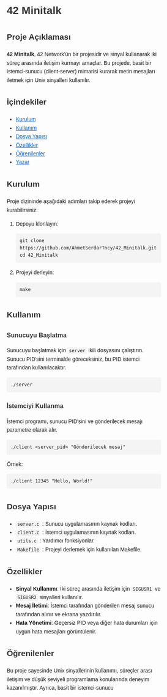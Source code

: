 <!DOCTYPE html>
<html lang="en">
<head>
    <meta charset="UTF-8">
    <meta name="viewport" content="width=device-width, initial-scale=1.0">
    <title>42 Minitalk</title>
    <style>
        body {
            font-family: Arial, sans-serif;
            line-height: 1.6;
        }
        h1, h2, h3, h4 {
            color: #333;
        }
        code {
            background-color: #f4f4f4;
            padding: 2px 4px;
            border-radius: 4px;
        }
        pre {
            background-color: #f4f4f4;
            padding: 10px;
            border-radius: 4px;
        }
        .container {
            width: 80%;
            margin: 0 auto;
        }
        a {
            color: #0066cc;
        }
    </style>
</head>
<body>
    <div class="container">
        <h1>42 Minitalk</h1>
        <h2>Proje Açıklaması</h2>
        <p><strong>42 Minitalk</strong>, 42 Network'ün bir projesidir ve sinyal kullanarak iki süreç arasında iletişim kurmayı amaçlar. Bu projede, basit bir istemci-sunucu (client-server) mimarisi kurarak metin mesajları iletmek için Unix sinyalleri kullanılır.</p>
        <h2>İçindekiler</h2>
        <ul>
            <li><a href="#kurulum">Kurulum</a></li>
            <li><a href="#kullanım">Kullanım</a></li>
            <li><a href="#dosya-yapısı">Dosya Yapısı</a></li>
            <li><a href="#özellikler">Özellikler</a></li>
            <li><a href="#öğrenilenler">Öğrenilenler</a></li>
            <li><a href="#yazar">Yazar</a></li>
        </ul>
        <h2 id="kurulum">Kurulum</h2>
        <p>Proje dizininde aşağıdaki adımları takip ederek projeyi kurabilirsiniz:</p>
        <ol>
            <li>Depoyu klonlayın:
                <pre><code>git clone https://github.com/AhmetSerdarTncy/42_Minitalk.git
cd 42_Minitalk</code></pre>
            </li>
            <li>Projeyi derleyin:
                <pre><code>make</code></pre>
            </li>
        </ol>
        <h2 id="kullanım">Kullanım</h2>
        <h3>Sunucuyu Başlatma</h3>
        <p>Sunucuyu başlatmak için <code>server</code> ikili dosyasını çalıştırın. Sunucu PID'sini terminalde göreceksiniz, bu PID istemci tarafından kullanılacaktır.</p>
        <pre><code>./server</code></pre>
        <h3>İstemciyi Kullanma</h3>
        <p>İstemci programı, sunucu PID'sini ve gönderilecek mesajı parametre olarak alır.</p>
        <pre><code>./client &lt;server_pid&gt; "Gönderilecek mesaj"</code></pre>
        <p>Örnek:</p>
        <pre><code>./client 12345 "Hello, World!"</code></pre>
        <h2 id="dosya-yapısı">Dosya Yapısı</h2>
        <ul>
            <li><code>server.c</code> : Sunucu uygulamasının kaynak kodları.</li>
            <li><code>client.c</code> : İstemci uygulamasının kaynak kodları.</li>
            <li><code>utils.c</code> : Yardımcı fonksiyonlar.</li>
            <li><code>Makefile</code> : Projeyi derlemek için kullanılan Makefile.</li>
        </ul>
        <h2 id="özellikler">Özellikler</h2>
        <ul>
            <li><strong>Sinyal Kullanımı</strong>: İki süreç arasında iletişim için <code>SIGUSR1</code> ve <code>SIGUSR2</code> sinyalleri kullanılır.</li>
            <li><strong>Mesaj İletimi</strong>: İstemci tarafından gönderilen mesaj sunucu tarafından alınır ve ekrana yazdırılır.</li>
            <li><strong>Hata Yönetimi</strong>: Geçersiz PID veya diğer hata durumları için uygun hata mesajları görüntülenir.</li>
        </ul>
        <h2 id="öğrenilenler">Öğrenilenler</h2>
        <p>Bu proje sayesinde Unix sinyallerinin kullanımı, süreçler arası iletişim ve düşük seviyeli programlama konularında deneyim kazanılmıştır. Ayrıca, basit bir istemci-sunucu
